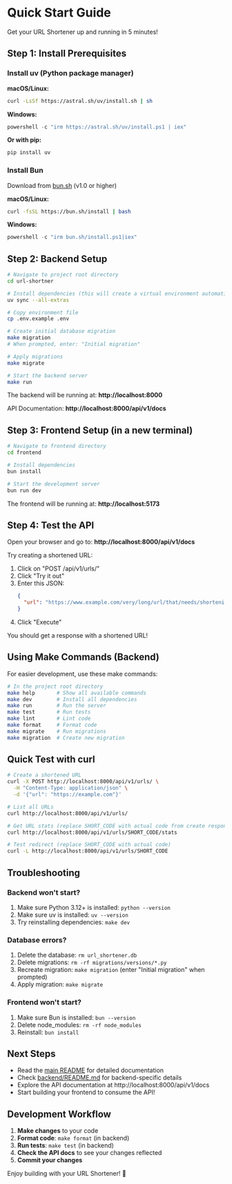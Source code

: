 # Quick Start Guide

Get your URL Shortener up and running in 5 minutes!

## Step 1: Install Prerequisites

### Install uv (Python package manager)

**macOS/Linux:**
```bash
curl -LsSf https://astral.sh/uv/install.sh | sh
```

**Windows:**
```powershell
powershell -c "irm https://astral.sh/uv/install.ps1 | iex"
```

**Or with pip:**
```bash
pip install uv
```

### Install Bun

Download from [bun.sh](https://bun.sh) (v1.0 or higher)

**macOS/Linux:**
```bash
curl -fsSL https://bun.sh/install | bash
```

**Windows:**
```powershell
powershell -c "irm bun.sh/install.ps1|iex"
```

## Step 2: Backend Setup

```bash
# Navigate to project root directory
cd url-shortner

# Install dependencies (this will create a virtual environment automatically)
uv sync --all-extras

# Copy environment file
cp .env.example .env

# Create initial database migration
make migration
# When prompted, enter: "Initial migration"

# Apply migrations
make migrate

# Start the backend server
make run
```

The backend will be running at: **http://localhost:8000**

API Documentation: **http://localhost:8000/api/v1/docs**

## Step 3: Frontend Setup (in a new terminal)

```bash
# Navigate to frontend directory
cd frontend

# Install dependencies
bun install

# Start the development server
bun run dev
```

The frontend will be running at: **http://localhost:5173**

## Step 4: Test the API

Open your browser and go to: **http://localhost:8000/api/v1/docs**

Try creating a shortened URL:

1. Click on "POST /api/v1/urls/"
2. Click "Try it out"
3. Enter this JSON:
   ```json
   {
     "url": "https://www.example.com/very/long/url/that/needs/shortening"
   }
   ```
4. Click "Execute"

You should get a response with a shortened URL!

## Using Make Commands (Backend)

For easier development, use these make commands:

```bash
# In the project root directory
make help       # Show all available commands
make dev        # Install all dependencies
make run        # Run the server
make test       # Run tests
make lint       # Lint code
make format     # Format code
make migrate    # Run migrations
make migration  # Create new migration
```

## Quick Test with curl

```bash
# Create a shortened URL
curl -X POST http://localhost:8000/api/v1/urls/ \
  -H "Content-Type: application/json" \
  -d '{"url": "https://example.com"}'

# List all URLs
curl http://localhost:8000/api/v1/urls/

# Get URL stats (replace SHORT_CODE with actual code from create response)
curl http://localhost:8000/api/v1/urls/SHORT_CODE/stats

# Test redirect (replace SHORT_CODE with actual code)
curl -L http://localhost:8000/api/v1/urls/SHORT_CODE
```

## Troubleshooting

### Backend won't start?

1. Make sure Python 3.12+ is installed: `python --version`
2. Make sure uv is installed: `uv --version`
3. Try reinstalling dependencies: `make dev`

### Database errors?

1. Delete the database: `rm url_shortener.db`
2. Delete migrations: `rm -rf migrations/versions/*.py`
3. Recreate migration: `make migration` (enter "Initial migration" when prompted)
4. Apply migration: `make migrate`

### Frontend won't start?

1. Make sure Bun is installed: `bun --version`
2. Delete node_modules: `rm -rf node_modules`
3. Reinstall: `bun install`

## Next Steps

- Read the [main README](README.md) for detailed documentation
- Check [backend/README.md](backend/README.md) for backend-specific details
- Explore the API documentation at http://localhost:8000/api/v1/docs
- Start building your frontend to consume the API!

## Development Workflow

1. **Make changes** to your code
2. **Format code**: `make format` (in backend)
3. **Run tests**: `make test` (in backend)
4. **Check the API docs** to see your changes reflected
5. **Commit your changes**

Enjoy building with your URL Shortener! 🚀
